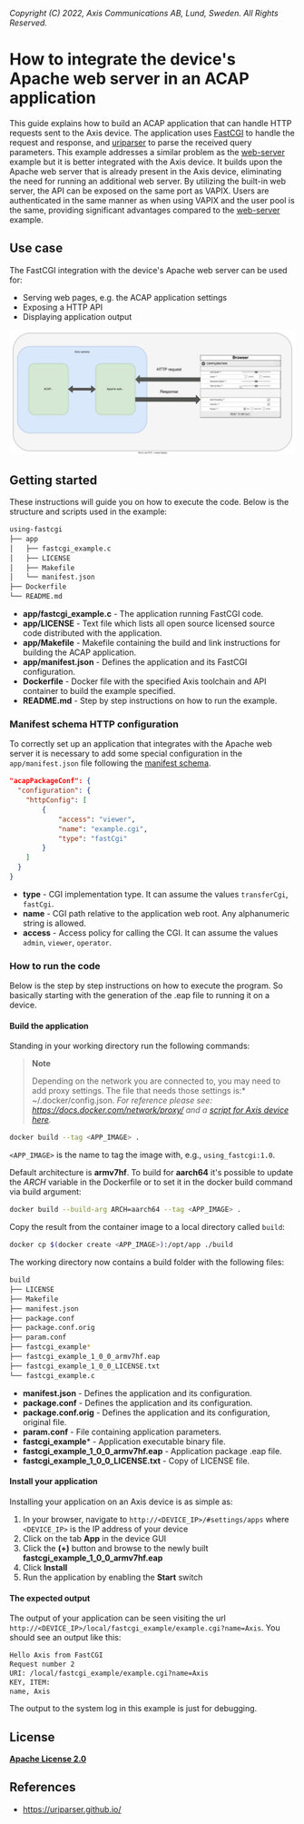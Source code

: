*Copyright (C) 2022, Axis Communications AB, Lund, Sweden. All Rights Reserved.*

# How to integrate the device's Apache web server in an ACAP application

This guide explains how to build an ACAP application that can handle HTTP requests sent to the Axis device. The application uses [FastCGI](https://fastcgi-archives.github.io/FastCGI_A_High-Performance_Web_Server_Interface_FastCGI.html) to handle the request and response, and [uriparser](https://uriparser.github.io/) to parse the received query parameters.
This example addresses a similar problem as the [web-server](../web-server) example but it is better integrated with the Axis device. It builds upon the Apache web server that is already present in the Axis device, eliminating the need for running an additional web server.
By utilizing the built-in web server, the API can be exposed on the same port as VAPIX. Users are authenticated in the same manner as when using VAPIX and the user pool is the same, providing significant advantages compared to the [web-server](../web-server) example.

## Use case

The FastCGI integration with the device's Apache web server can be used for:

- Serving web pages, e.g. the ACAP application settings
- Exposing a HTTP API
- Displaying application output

![Scheme of the example](assets/fcgi.svg)

## Getting started

These instructions will guide you on how to execute the code. Below is the structure and scripts used in the example:

```sh
using-fastcgi
├── app
│   ├── fastcgi_example.c
│   ├── LICENSE
│   ├── Makefile
│   └── manifest.json
├── Dockerfile
└── README.md
```

- **app/fastcgi_example.c** - The application running FastCGI code.
- **app/LICENSE** - Text file which lists all open source licensed source code distributed with the application.
- **app/Makefile** - Makefile containing the build and link instructions for building the ACAP application.
- **app/manifest.json** - Defines the application and its FastCGI configuration.
- **Dockerfile** - Docker file with the specified Axis toolchain and API container to build the example specified.
- **README.md** - Step by step instructions on how to run the example.

### Manifest schema HTTP configuration

To correctly set up an application that integrates with the Apache web server it is necessary to add some special configuration in the `app/manifest.json` file following the [manifest schema](https://axiscommunications.github.io/acap-documentation/docs/develop/manifest-schemas).

```json
"acapPackageConf": {
  "configuration": {
    "httpConfig": [
        {
            "access": "viewer",
            "name": "example.cgi",
            "type": "fastCgi"
        }
    ]
  }
}
```

- **type** - CGI implementation type. It can assume the values `transferCgi`, `fastCgi`.
- **name** - CGI path relative to the application web root. Any alphanumeric string is allowed.
- **access** - Access policy for calling the CGI. It can assume the values `admin`, `viewer`, `operator`.

### How to run the code

Below is the step by step instructions on how to execute the program. So basically starting with the generation of the .eap file to running it on a device.

#### Build the application

Standing in your working directory run the following commands:

> **Note**
>
> Depending on the network you are connected to, you may need to add proxy settings.
The file that needs those settings is:* ~/.docker/config.json. *For
reference please see: <https://docs.docker.com/network/proxy/> and a
[script for Axis device here](../FAQs.md#HowcanIset-upnetworkproxysettingsontheAxisdevice?).*

```sh
docker build --tag <APP_IMAGE> .
```

`<APP_IMAGE>` is the name to tag the image with, e.g., `using_fastcgi:1.0`.

Default architecture is **armv7hf**. To build for **aarch64** it's possible to
update the *ARCH* variable in the Dockerfile or to set it in the docker build
command via build argument:

```sh
docker build --build-arg ARCH=aarch64 --tag <APP_IMAGE> .
```

Copy the result from the container image to a local directory called `build`:

```sh
docker cp $(docker create <APP_IMAGE>):/opt/app ./build
```

The working directory now contains a build folder with the following files:

```sh
build
├── LICENSE
├── Makefile
├── manifest.json
├── package.conf
├── package.conf.orig
├── param.conf
├── fastcgi_example*
├── fastcgi_example_1_0_0_armv7hf.eap
├── fastcgi_example_1_0_0_LICENSE.txt
└── fastcgi_example.c
```

- **manifest.json** - Defines the application and its configuration.
- **package.conf** - Defines the application and its configuration.
- **package.conf.orig** - Defines the application and its configuration, original file.
- **param.conf** - File containing application parameters.
- **fastcgi_example*** - Application executable binary file.
- **fastcgi_example_1_0_0_armv7hf.eap** - Application package .eap file.
- **fastcgi_example_1_0_0_LICENSE.txt** - Copy of LICENSE file.

#### Install your application

Installing your application on an Axis device is as simple as:

1. In your browser, navigate to `http://<DEVICE_IP>/#settings/apps` where `<DEVICE_IP>` is the IP address of your device
2. Click on the tab **App** in the device GUI
3. Click the **(+)** button and browse to the newly built **fastcgi_example_1_0_0_armv7hf.eap**
4. Click **Install**
5. Run the application by enabling the **Start** switch

#### The expected output

The output of your application can be seen visiting the url `http://<DEVICE_IP>/local/fastcgi_example/example.cgi?name=Axis`. You should see an output like this:

```text
Hello Axis from FastCGI
Request number 2
URI: /local/fastcgi_example/example.cgi?name=Axis
KEY, ITEM:
name, Axis
```

The output to the system log in this example is just for debugging.

## License

**[Apache License 2.0](../LICENSE)**

## References

- <https://uriparser.github.io/>
